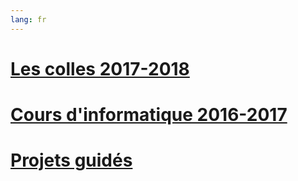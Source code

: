 ```yaml
---
lang: fr
---
```


# [Les colles 2017-2018](prog_2017/programmes.md)

# [Cours d'informatique 2016-2017](cours_complet_info.pdf)

# [Projets guidés](projets/menu-projets.md)